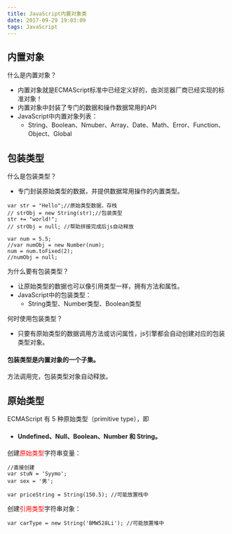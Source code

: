 ```yaml
---
title: JavaScript内置对象类
date: 2017-09-29 19:03:09
tags: JavaScript
---
```

## 内置对象
什么是内置对象？
- 内置对象就是ECMAScript标准中已经定义好的，由浏览器厂商已经实现的标准对象！
- 内置对象中封装了专门的数据和操作数据常用的API
- JavaScript中内置对象列表：
  - String、Boolean、Nmuber、Array、Date、Math、Error、Function、Object、Global

## 包装类型
什么是包装类型？
- 专门封装原始类型的数据，并提供数据常用操作的内置类型。
```
var str = "Hello";//原始类型数据，存栈
// strObj = new String(str);//包装类型
str += "world!";
// strObj = null; //帮助拼接完成后js自动释放

var num = 5.5;
//var numObj = new Number(num);
num = num.toFixed(2);
//numObj = null;
```
为什么要有包装类型？
- 让原始类型的数据也可以像引用类型一样，拥有方法和属性。
- JavaScript中的包装类型：
  - String类型、Number类型、Boolean类型

何时使用包装类型？
- 只要有原始类型的数据调用方法或访问属性，js引擎都会自动创建对应的包装类型对象。

#### 包装类型是内置对象的一个子集。
方法调用完，包装类型对象自动释放。


## 原始类型
ECMAScript 有 5 种原始类型（primitive type），即
- #### Undefined、Null、Boolean、Number 和 String。

创建<font color="red">原始类型</font>字符串变量：
```
//直接创建
var stuN = 'Syymo';
var sex = '男';

var priceString = String(150.5); //可能放置栈中
```
创建<font color="red">引用类型</font>字符串对象：
```
var carType = new String('BMW528Li'); //可能放置堆中
```